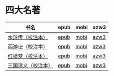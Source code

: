 # 四大名著

| 书名 | epub | mobi | azw3 |
| --- | --- | --- | --- |
| [水浒传（校注本）](None) | [epub](None) | [mobi](None) | [azw3](None) |
| [西游记（校注本）](None) | [epub](None) | [mobi](None) | [azw3](None) |
| [红楼梦（校注本）](None) | [epub](None) | [mobi](None) | [azw3](None) |
| [三国演义（校注本）](http://ct.dalanmei.com/f/31084289-571785180-ecda2a) | [epub](http://ct.dalanmei.com/f/31084289-571785180-ecda2a) | [mobi](http://ct.dalanmei.com/f/31084289-571451587-6e3d40) | [azw3](http://ct.dalanmei.com/f/31084289-571885414-1aba70) |
